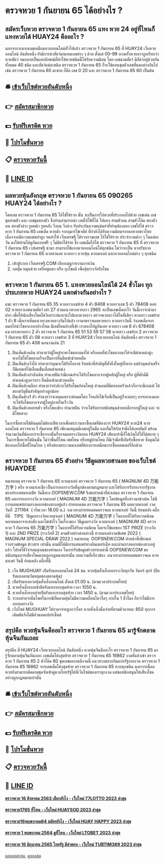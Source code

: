 # ตรวจหวย 1 กันยายน 65 ได้อย่างไร ?
## สมัครเว็บหวย ตรวจหวย 1 กันยายน 65 แทง หวย 24 อยู่ที่ไหนก็แทงหวยได้ HUAY24 คืออะไร ?
นอกจากจะแทงเลขเหมือนหวยออนไลน์ทั่วไปแล้ว ตรวจหวย 1 กันยายน 65 ที่ HUAY24 เว็บหวยออนไลน์ อันดับหนึ่ง ยังมีการนำสัตว์มาแทนเลขต่าง ๆ ด้วย ตั้งแต่ 00-99 บางครั้งหวยลาวถูกเรียกว่า หวยสัตว์ จนกลายเป็นเอกลักษณ์ที่ทำให้หวยชนิดนี้ได้รับความนิยม โดย เลขนามสัตว์ มีสัตว์อยู่ด้วยกันทั้งหมด 40 ชนิด และสัตว์แต่ละชนิด ตรวจหวย 1 กันยายน 65 ก็จะใช้แทนชุดตัวเลขที่แตกต่างกันไป เช่น ตรวจหวย 1 กันยายน 65 ตะขาบ ก็คือ เลข 0 20 และ ตรวจหวย 1 กันยายน 65 60 เป็นต้น

## 🛎 [เข้าเว็บไซต์หวยอันดับหนึ่ง](https://bit.ly/3BG5bNw)
## 👉 [สมัครสมาชิกหวย](https://bit.ly/3BG5bNw)
## 💵 [รับฟรีเครดิต หวย](https://bit.ly/3C3mvgS)
## 👑 [โปรโมชั่นหวย](https://bit.ly/3C3mvgS)
## 📋 [ตรวจหวยวันนี้](https://bit.ly/3C3mvgS)
## 📱 [LINE ID](https://bit.ly/3C3mvgS)

## ผลหวยหุ้นอังกฤษ ตรวจหวย 1 กันยายน 65 090265 HUAY24 ได้อย่างไร ?
โดยเลข ตรวจหวย 1 กันยายน 65 ไอ้ไข่ให้รวย นั้น จะเป็นการใบ้หวยที่ประกอบไปด้วย เลขเด่น เลขชุดสามตัว และ เลขชุดสองตัว ซึ่งท่านสามารถนำ เลขไอ้ไข้ที่ได้ ไปแทง สามตัวบน สามตัวโต๊ด สองตัวบน สองตัวล่าง รูดหน้า รูดหลัง วิ่งบน วิ่งล่าง รับประกันความแม่นยำที่ท่านต้องลอง
เลขไอ้ไข่ ตรวจหวย 1 กันยายน 65 เลขเด็ด หวยดัง จากกุมารไข่เจดีย์ ที่กำลังได้รับความนิยมจากคอหวยชาวไทย เนื่องจากมีความแม่นยำสูง จนทำให้ เว็บเศรษฐี ได้รวบรวมเลข ไอ้ไข่ให้รวย ประจำงวดต่าง ๆ ในแต่ละวัน มาให้ท่านได้ดูกันแบบฟรี ๆ ไม่มีค่าใช้จ่าย ซึ่ง เลขเด็ดไอ้ไข่ ตรวจหวย 1 กันยายน 65 ที่ ตรวจหวย 1 กันยายน 65 เวปเศรษฐี นำมา สามารถใช้แทงหวยออนไลน์ได้ทุกชนิด ไม่ว่าจะเป็น หวยรัซบาล ตรวจหวย 1 กันยายน 65 หวยฮานอย หวยลาว หวยหุ้น หวยมาเลย์ และหวยออนไลน์ต่าง ๆ ทุกชนิด
1. เข้าสู่ระบบ เว็บเศรษฐี.COM เลือกเมนูรายงานการเงิน
2. กดปุ่ม หมุนด้วย เหรียญแมว หรือ ถุงโชคดี เพื่อลุ้นรางวัลรับโชค

## ตรวจหวย 1 กันยายน 65 1. แทงหวยออนไลน์ได้ 24 ชั่วโมง ทุกประเภทหวย HUAY24 แตกต่างกันอย่างไร ?
แพะ ตรวจหวย 1 กันยายน 65 35
หวยลาวเลขท้าย 4 ตัว 8408
หวยลาวเลข 5 ตัว 78408
หอย 02
หวยลาวเลขนามสัตว์
เต๋า 27
ส่วนแนวทางหวยลาว 2965 จะเป็นเลขเด็ดอะไร วันนี้เราจะนำมาฝาก เพื่อให้นักเสี่ยงโชคได้วิเคราะห์และนำไปแทงหวยลาว ตรวจหวยลาวได้ในที่เดียว
หวยลาว เลขท้าย 1 ตัว 8
เมื่อเราเห็นแนวทางหวยลาวกันไปแล้ว เรามาตรวจผลหวยลาว หวยลาววันนี้ ว่าเลขเด็ดจากหมอไก่นำโชคจะออกบ้างไหม มีเลขไหนบ้างที่เข้า เราลองไปดูกันเลย
หวยลาว เลข 6 ตัว 678408
แนวทางหวยลาว 2 ตัว ตรวจหวย 1 กันยายน 65 51 53 59 57 58
หวยลาว เลขท้าย 2 ตรวจหวย 1 กันยายน 65 ตัว 08
หวยลาว เลขท้าย 3 ที่ HUAY24 เว็บหวยออนไลน์ อันดับหนึ่ง ตรวจหวย 1 กันยายน 65 ตัว 408
นกนางแอ่น 21
1. ฝันเห็นช้างเดิน ทำนายว่าผู้ใหญ่จะพาโชคลาภมาให้ หรือคนที่นำโชคลาภมาให้จะมีตำแหน่งสูง หากไม่ใช่โชคลาภก็จะเป็นการยื่นมือเข้าช่วยเหลือ
2. ฝันเห็นช้างวิ่งไล่ ทำนายว่าคุณจะได้รับโอกาส รับหน้าที่สำคัญที่ทั้งยิ่งใหญ่ทั้งยาก แต่ถ้าคุณทำเสร็จก็มีเกณฑ์ได้เลื่อนขั้นเลื่อนตำแหน่ง
3. ฝันเห็นช้างกำลังเดิน ทำนายฝันว่ามีเกณฑ์จะได้รับโชคลาภจากผู้หลักผู้ใหญ่ หรือ ผู้ที่ศักดิ์มีตำแหน่งสูงกว่าเรา ยื่นมือเข้ามาช่วยเหลือ
4. ฝันเห็นช้างเผือก ทำนายว่ากำลังจะได้รับโชคก้อนใหญ่ ส่วนคนที่มีครอบครัวแล้วก็อาจะมีเกณฑ์ ได้ของขวัญชิ้นสำคัญอย่างลูกน้อย
5. ฝันเห็นช้าง1 ตัว ทำนายว่าจะหมดเคราะห์หมดโศก โรคภัยไข้เจ็บที่เป็นอยู่ก็จะค่อยๆ บรรเทาลงและจะได้รับโชคลาภจากผู้ใหญ่ภายในเร็ววัน
6. ฝันเห็นช้างหลายตัว หรือโขลงช้าง ทำนายฝัน ว่าจะได้รับการสนับสนุนช่วยเหลือจากผู้ใหญ่ และ จะมีโชคลาภ

ในการซื้อหวยใต้ดินคุณไม่ต้องเสียเวลาเพื่อตระเวนหาซื้อเลขที่ต้องการ HUAY24 หวย24 หวยออนไลน์ ตรวจหวย 1 กันยายน 65 เพียงแค่คุณมีเลขอยู่ในมือ และยื่นให้กับเจ้ามือได้เลยทันที พร้อมจำนวนเงินที่ต้องการจะซื้อจากนั้นก็รอจนผลรางวัลออก HUAY24 เพียงเท่านี้ก็ได้เงินไปใช้ได้สบาย ๆ  ในการซื้อหวยใต้ดินนั้น ไม่ว่าพื้นที่ไหน เขตไหน หรือหมู่บ้านไหน ก็มีเจ้ามือที่เปิดรับซื้อหวย ซึ่งคุณไม่ต้องออกไปซื้อที่ไหนไกล ๆ หรือต้องตระเวนหาเลขที่ต้องการเหมือนการซื้อลอตเตอรี่อีกด้วย

## ตรวจหวย 1 กันยายน 65 ตัวอย่าง วิธีดูผลหวยฮานอย ของเว็บไซต์ HUAYDEE
หมายเหตุ ตรวจหวย 1 กันยายน 65 หวยมาเลย์ ตรวจหวย 1 กันยายน 65 ( MAGNUM 4D 万能万字 ) หรือ หวยมาเลเซีย เป็นการออกรางวัลที่ถูกต้องตามกฎหมาย และได้รับการรับรองจากรัฐบาลของประเทศมาเลเชีย
วันนี้ทาง OOPSNEW.COM จึงขอทำหน้าที่นำเสนอ ตรวจหวย 1 กันยายน 65 ผลการออกรางวัล หวยมาเลย์ ( MAGNUM 4D 万能万字 ) โดยข้อมูลที่กล่าวมาข่างต้น ได้มีการเผยแพร่ผ่านทางหลายช่องทางอยู่แล้ว
ถ่ายทอดสด ตรวจหวย 1 กันยายน 65 ผลหวยมาเลย์ งวดวันที่  271164  ( เริ่มเวลา 18.00 น.)
 แนวทางถ่ายทอดสดตรวจผล หวยมาเลย์ วันนี้ ย้อนหลัง คลิ๊กที่นี่  
TIPS  วิธีดูผลรางวัลหวยมาเลย์ ( MAGNUM 4D 万能万字 ) ในแบบที่ได้รับความนิยม
หลายคนอาจจะสงสัย และไม่เข้าใจ ในเรื่องของ วิธีดูผลรางวัล หวยมาเลย์ ( MAGNUM 4D ตรวจหวย 1 กันยายน 65 万能万字 ) ในแบบที่ได้รับความนิยม โดยจะใช้ผลของ 1ST PRIZE (รางวัล 1) และ 2ND PRIZE (รางวัลที่ 2) ตามตัวอย่างด่านล่างนี้
หวยมาเลย์งวดพิเศษ 2022 ( MAGNUM SPECIAL DRAW 2022 )
หมายเหตุ  OOPSNEW.COM ทำหน้าที่เพียงแค่รวบรวมข้อมูล ข่าวสาร เท่านั้น ตามที่ได้มีการเผยแพร่ทางอินเตอร์เน็ท และผ่านทางหลายช่องทางอยู่แล้ว โปรดใช้วิจารณญาณของท่านเอง ในการรับข้อมูลข่าวสารเหล่านี้ OOPSNEW.COM ขอสนับสนุนการเสี่ยงโชคแบบถูกกฎหมายเท่านั้น
บทความที่เกี่ยวข้อง
 แนวทางถ่ายทอดสดตรวจผล หวยมาเลย์ วันนี้ ย้อนหลัง คลิ๊กที่นี่  
1. เว็บ MUGHUAY เปิดรับแทงออนไลน์ 24 ชม. หวยหุ้นฮั่งเส็งออกรางวัลทุกวัน จันทร์ ศุกร์ (ปิดรับแทงตามวันหยุดของตลาดหุ้น)
2. เปิดรับแทงหวยหุ้นฮั่งเส็งออนไลน์ ตั้งแต่ 01.00 น. (ตามเวลาประเทศไทย)
3. หวยฮั่งเส็งรอบเช้าปิดรับแทงรอบสุดท้าย เวลา 1050 น.
4. หวยฮั่งเส็งรอบบ่ายปิดรับแทงรอบสุดท้าย เวลา 1450 น. (ตามเวลาประเทศไทย)
5. ระบบทำการคืนโพยในกรณีที่ตลาดหุ้นไม่มีความเคลื่อนไหวใดๆ ภายใน 1 ชั่วโมง ถือว่าไม่มีการออกผลรางวัล
6. เว็บไซต์ MUGHUAY ให้ราคาจ่ายสูงกว่าใคร หวยฮั่งเส็งนั้นจ่ายที่สามตัวบาทละ 850 ทุกการเดิมพันจึงไม่มีส่วนลดเปอร์เซ็นต์

## สรุปคือ หวยหุ้นจีนคืออะไร ตรวจหวย 1 กันยายน 65 มารู้จักตลาดหุ้นจีนกันเถอะ
สรุปคือ ที่ HUAY24 เว็บหวยออนไลน์ อันดับหนึ่ง หวยหุ้นจีนคืออะไร ตรวจหวย 1 กันยายน 65 มารู้จักตลาดหุ้นจีนกันเถอะ เลขเด็ดโค้งสุดท้าย ตรวจหวย 1 กันยายน 65 16862 งวดที่แล้วเข้า ตรวจหวย 1 กันยายน 65 2 ตัวโต๊ด 60 ชุดเลขผลงานดีงวดนี้ แนวทางสลากกินแบ่งรัฐบาลงวด ตรวจหวย 1 กันยายน 65 16862 จากเลขเด็ดโค้งสุดท้าย ตรวจหวย 1 กันยายน 65 หวยทุกชนิด นอกจากนี้คอหวยยังสามารถติดตามชุดจับเข้าคู่หวยไทยรัฐได้ที่เว็บไซต์ของเราทุกงวด แต่ขอสนับสนุนให้เสี่ยงโชคอย่างถูกกฎหมายเท่านั้น

## 🛎 [เข้าเว็บไซต์หวยอันดับหนึ่ง](https://bit.ly/3BG5bNw)
## 👉 [สมัครสมาชิกหวย](https://bit.ly/3BG5bNw)
## 💵 [รับฟรีเครดิต หวย](https://bit.ly/3C3mvgS)
## 👑 [โปรโมชั่นหวย](https://bit.ly/3C3mvgS)
## 📋 [ตรวจหวยวันนี้](https://bit.ly/3C3mvgS)
## 📱 [LINE ID](https://bit.ly/3C3mvgS)

#### [ตรวจหวย 16 สิงหาคม 2563 เลือกยังไง - เว็บใหม่ 77LOTTO 2023 ล่าสุด](https://atom.io/themes/ตรวจหวย%2016%20สิงหาคม%202563%20เลือกยังไง%20-%20เว็บใหม่%2077lotto%202023%20ล่าสุด)
#### [ตรวจหวย1765 ที่ไหน - เว็บใหม่ HUAYSOD 2023 ล่าสุด](https://atom.io/themes/ตรวจหวย1765%20ที่ไหน%20-%20เว็บใหม่%20huaysod%202023%20ล่าสุด)
#### [ตรวจหวย16พฤษภาคม64 สมัครยังไง - เว็บใหม่ HUAY HAPPY 2023 ล่าสุด](https://atom.io/themes/ตรวจหวย16พฤษภาคม64%20สมัครยังไง%20-%20เว็บใหม่%20huay%20happy%202023%20ล่าสุด)
#### [ตรวจหวย 1 พฤษภาคม 2564 ดูที่ไหน - เว็บใหม่ LTOBET 2023 ล่าสุด](https://atom.io/themes/ตรวจหวย%201%20พฤษภาคม%202564%20ดูที่ไหน%20-%20เว็บใหม่%20ltobet%202023%20ล่าสุด)
#### [ตรวจหวย 16 มิถุนายน 2565 ไทยรัฐ มีคำตอบ - เว็บใหม่ TUBTIM389 2023 ล่าสุด](https://atom.io/themes/ตรวจหวย%2016%20มิถุนายน%202565%20ไทยรัฐ%20มีคำตอบ%20-%20เว็บใหม่%20tubtim389%202023%20ล่าสุด)

[ผลบอลล่าสุด](https://siamsport.tv "ผลบอลล่าสุด"), [ดูบอลสด](https://siamsport.tv/ดูบอลสด "ดูบอลสด")
